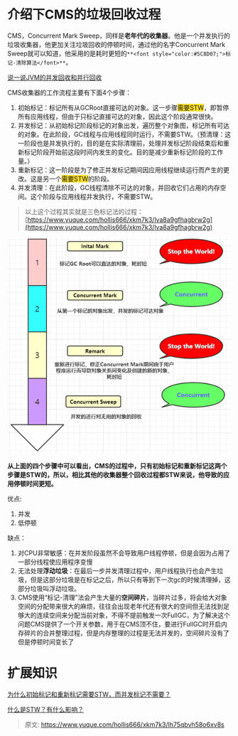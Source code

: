 # 介绍下CMS的垃圾回收过程

CMS，Concurrent Mark Sweep，同样是**老年代的收集器**。他是一个并发执行的垃圾收集器，他更加关注垃圾回收的停顿时间，通过他的名字Concurrent Mark Sweep就可以知道，他采用的是耗时更短的`**<font style="color:#5C8D07;">标记-清除算法</font>**`。



[说一说JVM的并发回收和并行回收](https://www.yuque.com/hollis666/xkm7k3/srfo2k1o2nq4dp7f)



CMS收集器的工作流程主要有下面4个步骤：



1. 初始标记：标记所有从GCRoot直接可达的对象。这一步骤<font style="background-color:#FBDE28;">需要STW</font>，即暂停所有应用线程，但由于只标记直接可达的对象，因此这个阶段通常很快。
2. 并发标记：从初始标记阶段标记的对象出发，遍历整个对象图，标记所有可达的对象。在此阶段，GC线程与应用线程同时运行，不需要STW。（预清理：这一阶段也是并发执行的，目的是在实际清理前，处理并发标记阶段结束后和重新标记阶段开始前这段时间内发生的变化。目的是减少重新标记阶段的工作量。）
3. 重新标记：这一阶段是为了修正并发标记期间因应用线程继续运行而产生的更改。这是另一个<font style="background-color:#FBDE28;">需要STW</font>的阶段。
4. 并发清理：在此阶段，GC线程清除不可达的对象，并回收它们占用的内存空间。这个阶段与应用线程并发执行，不需要STW。



> 以上这个过程其实就是三色标记法的过程：[https://www.yuque.com/hollis666/xkm7k3/lva8a9gfhagbrw2g](https://www.yuque.com/hollis666/xkm7k3/lva8a9gfhagbrw2g)
>



![1670157866341-bf6b1111-db74-46fa-914e-cf4e1a4621fa.png](./img/r1a-1cbAQbdCAaw_/1670157866341-bf6b1111-db74-46fa-914e-cf4e1a4621fa-406341.png)



**从上面的四个步骤中可以看出，CMS的过程中，只有初始标记和重新标记这两个步骤是STW的，所以，相比其他的收集器整个回收过程都STW来说，他导致的应用停顿时间更短。**



优点:

1. 并发
2. 低停顿



缺点：

1. 对CPU非常敏感：在并发阶段虽然不会导致用户线程停顿，但是会因为占用了一部分线程使应用程序变慢
2. 无法处理**浮动垃圾**：在最后一步并发清理过程中，用户线程执行也会产生垃圾，但是这部分垃圾是在标记之后，所以只有等到下一次gc的时候清理掉，这部分垃圾叫浮动垃圾。
3. CMS使用“标记-清理”法会产生大量的**空间碎片**，当碎片过多，将会给大对象空间的分配带来很大的麻烦，往往会出现老年代还有很大的空间但无法找到足够大的连续空间来分配当前对象，不得不提前触发一次FullGC，为了解决这个问题CMS提供了一个开关参数，用于在CMS顶不住，要进行FullGC时开启内存碎片的合并整理过程，但是内存整理的过程是无法并发的，空间碎片没有了但是停顿时间变长了



# 扩展知识


[为什么初始标记和重新标记需要STW，而并发标记不需要？](https://www.yuque.com/hollis666/xkm7k3/acz9pk5h7waamrbe)



[什么是STW？有什么影响？](https://www.yuque.com/hollis666/xkm7k3/qg9fvqfnzpbd70hl)



> 原文: <https://www.yuque.com/hollis666/xkm7k3/lh75qbvh58o6xv8s>